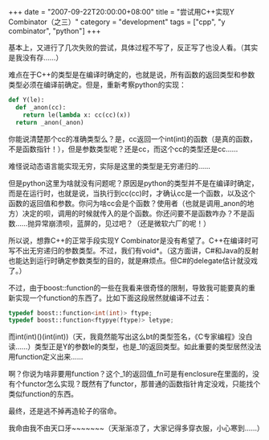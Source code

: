 +++
date = "2007-09-22T20:00:00+08:00"
title = "尝试用C++实现Y Combinator（之三）"
category = "development"
tags = ["cpp", "y combinator", "python"]
+++

基本上，又进行了几次失败的尝试，具体过程不写了，反正写了也没人看。（其实是我没有存……）

<!--more-->

难点在于C++的类型是在编译时确定的，也就是说，所有函数的返回类型和参数类型必须在编译前确定。但是，重新考察python的实现：

``` python
def Y(le):
  def _anon(cc):
    return le(lambda x: cc(cc)(x))
  return _anon(_anon)
```

你能说清楚那个cc的准确类型么？是，cc返回一个int(int)的函数（是真的函数，不是函数指针！），但是参数类型呢？还是cc，而这个cc的类型还是cc……

难怪说动态语言能实现无穷，实际是这里的类型是无穷递归的……

但是python这里为啥就没有问题呢？原因是python的类型并不是在编译时确定，而是在运行时，也就是说，当执行到cc(cc)时，才确认cc是一个函数，以及这个函数的返回值和参数。你问为啥cc会是个函数？使用者（也就是调用_anon的地方）决定的呗，调用的时候就传入的是个函数。你还问要不是函数咋办？不是函数……抛异常崩溃呗，蓝屏的，见过吧？（还是微软六厂的呢！）

所以说，想靠C++的正常手段实现Y Combinator是没有希望了。C++在编译时可写不出无穷递归的参数类型。不过，我们有void*。（这方面讲，C#和Java的反射也能达到运行时确定参数类型的目的，就是麻烦点。但C#的delegate估计就没戏了。）

不过，由于boost::function的一些在我看来很奇怪的限制，导致我可能要真的重新实现一个function的东西了。比如下面这段居然就编译不过去：

``` c++
typedef boost::function<int(int)> ftype;
typedef boost::function<ftypye(ftype)> letype;
```

而int(int)()(int(int))（天，我竟然能写出这么bt的类型签名，《C专家编程》没白读……）类型正是Y的参数le的类型，也是_1的返回类型。如此重要的类型居然没法用function定义出来……

啊？你说为啥非要用function？这个_1的返回值_fn可是有enclosure在里面的，没有个functor怎么实现？既然有了functor，那普通的函数指针肯定没戏，只能找个类似function的东西。

最终，还是逃不掉再造轮子的宿命。

我命由我不由天口牙~~~~~~~（天渐渐凉了，大家记得多穿衣服，小心寒到……）
